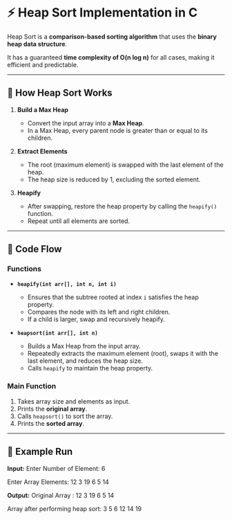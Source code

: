 # ⚡ Heap Sort Implementation in C

Heap Sort is a **comparison-based sorting algorithm** that uses the **binary heap data structure**.  

It has a guaranteed **time complexity of O(n log n)** for all cases, making it efficient and predictable.

---

## 📌 How Heap Sort Works

1. **Build a Max Heap**  
   - Convert the input array into a **Max Heap**.  
   - In a Max Heap, every parent node is greater than or equal to its children.  

2. **Extract Elements**  
   - The root (maximum element) is swapped with the last element of the heap.  
   - The heap size is reduced by 1, excluding the sorted element.  

3. **Heapify**  
   - After swapping, restore the heap property by calling the `heapify()` function.  
   - Repeat until all elements are sorted.  

---

## 🧩 Code Flow

### Functions

- **`heapify(int arr[], int n, int i)`**
  - Ensures that the subtree rooted at index `i` satisfies the heap property.  
  - Compares the node with its left and right children.  
  - If a child is larger, swap and recursively heapify.

- **`heapsort(int arr[], int n)`**
  - Builds a Max Heap from the input array.  
  - Repeatedly extracts the maximum element (root), swaps it with the last element, and reduces the heap size.  
  - Calls `heapify` to maintain the heap property.  

### Main Function
1. Takes array size and elements as input.  
2. Prints the **original array**.  
3. Calls `heapsort()` to sort the array.  
4. Prints the **sorted array**.

---

## 🧮 Example Run
**Input:**
Enter Number of Element: 6

Enter Array Elements: 12 3 19 6 5 14


**Output:**
Original Array : 12 3 19 6 5 14

Array after performing heap sort: 3 5 6 12 14 19

